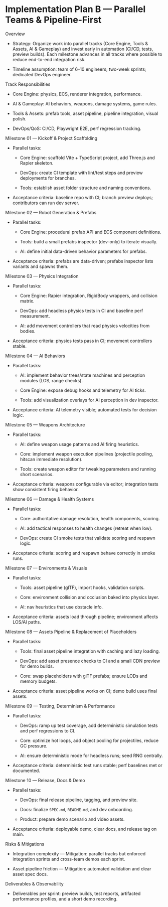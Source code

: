 
# Implementation Plan B — Parallel Teams & Pipeline-First

Overview

- Strategy: Organize work into parallel tracks (Core Engine, Tools & Assets, AI & Gameplay) and invest early in automation (CI/CD, tests, preview builds). Each milestone advances in all tracks where possible to reduce end-to-end integration risk.

- Timeline assumption: team of 6–10 engineers; two-week sprints; dedicated DevOps engineer.

Track Responsibilities

- Core Engine: physics, ECS, renderer integration, performance.

- AI & Gameplay: AI behaviors, weapons, damage systems, game rules.

- Tools & Assets: prefab tools, asset pipeline, pipeline integration, visual polish.

- DevOps/QoS: CI/CD, Playwright E2E, perf regression tracking.

Milestone 01 — Kickoff & Project Scaffolding

- Parallel tasks:

  - Core Engine: scaffold Vite + TypeScript project, add Three.js and Rapier skeleton.

  - DevOps: create CI template with lint/test steps and preview deployments for branches.

  - Tools: establish asset folder structure and naming conventions.

- Acceptance criteria: baseline repo with CI; branch preview deploys; contributors can run dev server.

Milestone 02 — Robot Generation & Prefabs

- Parallel tasks:

  - Core Engine: procedural prefab API and ECS component definitions.

  - Tools: build a small prefabs inspector (dev-only) to iterate visually.

  - AI: define initial data-driven behavior parameters for prefabs.

- Acceptance criteria: prefabs are data-driven; prefabs inspector lists variants and spawns them.

Milestone 03 — Physics Integration

- Parallel tasks:

  - Core Engine: Rapier integration, RigidBody wrappers, and collision matrix.

  - DevOps: add headless physics tests in CI and baseline perf measurement.

  - AI: add movement controllers that read physics velocities from bodies.

- Acceptance criteria: physics tests pass in CI; movement controllers stable.

Milestone 04 — AI Behaviors

- Parallel tasks:

  - AI: implement behavior trees/state machines and perception modules (LOS, range checks).

  - Core Engine: expose debug hooks and telemetry for AI ticks.

  - Tools: add visualization overlays for AI perception in dev inspector.

- Acceptance criteria: AI telemetry visible; automated tests for decision logic.

Milestone 05 — Weapons Architecture

- Parallel tasks:

  - AI: define weapon usage patterns and AI firing heuristics.

  - Core: implement weapon execution pipelines (projectile pooling, hitscan immediate resolution).

  - Tools: create weapon editor for tweaking parameters and running short scenarios.

- Acceptance criteria: weapons configurable via editor; integration tests show consistent firing behavior.

Milestone 06 — Damage & Health Systems

- Parallel tasks:

  - Core: authoritative damage resolution, health components, scoring.

  - AI: add tactical responses to health changes (retreat when low).

  - DevOps: create CI smoke tests that validate scoring and respawn logic.

- Acceptance criteria: scoring and respawn behave correctly in smoke runs.

Milestone 07 — Environments & Visuals

- Parallel tasks:

  - Tools: asset pipeline (glTF), import hooks, validation scripts.

  - Core: environment collision and occlusion baked into physics layer.

  - AI: nav heuristics that use obstacle info.

- Acceptance criteria: assets load through pipeline; environment affects LOS/AI paths.

Milestone 08 — Assets Pipeline & Replacement of Placeholders

- Parallel tasks:

  - Tools: final asset pipeline integration with caching and lazy loading.

  - DevOps: add asset presence checks to CI and a small CDN preview for demo builds.

  - Core: swap placeholders with glTF prefabs; ensure LODs and memory budgets.

- Acceptance criteria: asset pipeline works on CI; demo build uses final assets.

Milestone 09 — Testing, Determinism & Performance

- Parallel tasks:

  - DevOps: ramp up test coverage, add deterministic simulation tests and perf regressions to CI.

  - Core: optimize hot loops, add object pooling for projectiles, reduce GC pressure.

  - AI: ensure deterministic mode for headless runs; seed RNG centrally.

- Acceptance criteria: deterministic test runs stable; perf baselines met or documented.

Milestone 10 — Release, Docs & Demo

- Parallel tasks:

  - DevOps: final release pipeline, tagging, and preview site.

  - Docs: finalize `SPEC.md`, `README.md`, and dev onboarding.

  - Product: prepare demo scenario and video assets.

- Acceptance criteria: deployable demo, clear docs, and release tag on main.

Risks & Mitigations

- Integration complexity — Mitigation: parallel tracks but enforced integration sprints and cross-team demos each sprint.

- Asset pipeline friction — Mitigation: automated validation and clear asset spec docs.

Deliverables & Observability

- Deliverables per sprint: preview builds, test reports, artifacted performance profiles, and a short demo recording.

